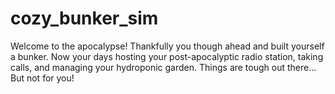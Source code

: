 # cozy_bunker_sim

Welcome to the apocalypse! Thankfully you though ahead and built yourself a bunker. Now your days hosting your post-apocalyptic radio station, taking calls, and managing your hydroponic garden. Things are tough out there... But not for you!
